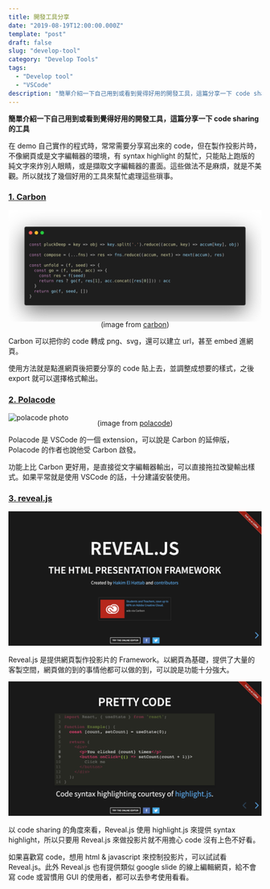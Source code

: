 ```yaml
---
title: 開發工具分享
date: "2019-08-19T12:00:00.000Z"
template: "post"
draft: false
slug: "develop-tool"
category: "Develop Tools"
tags:
  - "Develop tool"
  - "VSCode"
description: "簡單介紹一下自己用到或看到覺得好用的開發工具，這篇分享一下 code sharing 的工具"
---
```

**簡單介紹一下自己用到或看到覺得好用的開發工具，這篇分享一下 code sharing 的工具**

在 demo 自己實作的程式時，常常需要分享寫出來的 code，但在製作投影片時，不像網頁或是文字編輯器的環境，有 syntax highlight 的幫忙，只能貼上跑版的純文字來炸別人眼睛，或是擷取文字編輯器的畫面。這些做法不是麻煩，就是不美觀。所以就找了幾個好用的工具來幫忙處理這些瑣事。

### [1. Carbon](https://carbon.now.sh/)
![carbon photo](./images/carbon.png)
<p style="text-align: center;margin-top: -20px;">
  (image from <a href="https://carbon.now.sh/">carbon</a>)
</p>

Carbon 可以把你的 code 轉成 png、svg，還可以建立 url，甚至 embed 進網頁。

使用方法就是點進網頁後把要分享的 code 貼上去，並調整成想要的樣式，之後 export 就可以選擇格式輸出。


### [2. Polacode](https://github.com/octref/polacode)
![polacode photo](./images/polacode.gif)
<p style="text-align: center;margin-top: -20px;">
  (image from <a href="https://marketplace.visualstudio.com/items?itemName=pnp.polacode">polacode</a>)
</p>

Polacode 是 VSCode 的一個 extension，可以說是 Carbon 的延伸版，Polacode 的作者也說他受 Carbon 啟發。

功能上比 Carbon 更好用，是直接從文字編輯器輸出，可以直接拖拉改變輸出樣式。如果平常就是使用 VSCode 的話，十分建議安裝使用。


### [3. reveal.js](https://revealjs.com/#/)
![revealjs photo](./images/revealjs.png)

Reveal.js 是提供網頁製作投影片的 Framework。以網頁為基礎，提供了大量的客製空間，網頁做的到的事情他都可以做的到，可以說是功能十分強大。

![reveal.js photo](./images/revealjs2.png)

以 code sharing 的角度來看，Reveal.js 使用 highlight.js 來提供 syntax highlight，所以只要用 Reveal.js 來做投影片就不用擔心 code 沒有上色不好看。

如果喜歡寫 code，想用 html & javascript 來控制投影片，可以試試看 Reveal.js。此外 Reveal.js 也有提供類似 google slide 的線上編輯網頁，給不會寫 code 或習慣用 GUI 的使用者，都可以去參考使用看看。